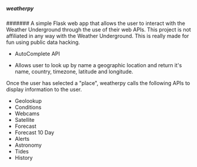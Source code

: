 ##### weatherpy

####### A simple Flask web app that allows the user to interact with the Weather Underground through the use of their web APIs.  This project is not affiliated in any way with the Weather Underground.  This is really made for fun using public data hacking.

* AutoComplete API
- Allows user to look up by name a geographic location and return it's name, country, timezone, latitude and longitude.


Once the user has selected a "place", weatherpy calls the following APIs to display information to the user.

* Geolookup
* Conditions
* Webcams
* Satellite
* Forecast
* Forecast 10 Day
* Alerts
* Astronomy
* Tides
* History





